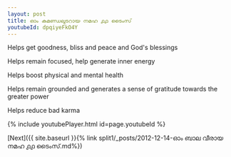 ```yaml
---
layout: post
title: ഓം കമണ്ഡലുടറായ നമഹ ൧൧ ടൈംസ്
youtubeId: dpqiyeFkO4Y
---
```

 
 
Helps get goodness, bliss and peace and God's blessings
 
Helps remain focused, help generate inner energy 
 
Helps boost physical and mental health 
 
Helps remain grounded and generates a sense of gratitude towards the greater power 
 
Helps reduce bad karma
 
 
 
 


{% include youtubePlayer.html id=page.youtubeId %}
 
[Next]({{ site.baseurl }}{% link  split1/_posts/2012-12-14-ഓം ബാല വീരായ നമഹ ൧൧ ടൈംസ്.md%})
 
